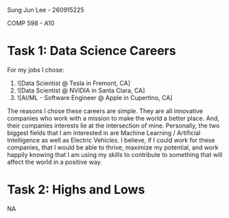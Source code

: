 Sung Jun Lee - 260915225

COMP 598 - A10

# Task 1: Data Science Careers

For my jobs I chose:

1. ![Data Scientist @ Tesla in Fremont, CA]
2. ![Data Scientist @ NVIDIA in Santa Clara, CA]
3. ![AI/ML - Software Engineer @ Apple in Cupertino, CA]

The reasons I chose these careers are simple. They are all innovative companies who work with a mission to make the world a better place. And, their companies interests lie at the intersection of mine. Personally, the two biggest fields that I am interested in are Machine Learning / Artificial Intelligence as well as Electric Vehicles. I believe, if I could work for these companies, that I would be able to thrive, maximize my potential, and work happily knowing that I am using my skills to contribute to something that will affect the world in a positive way.




# Task 2: Highs and Lows

NA
